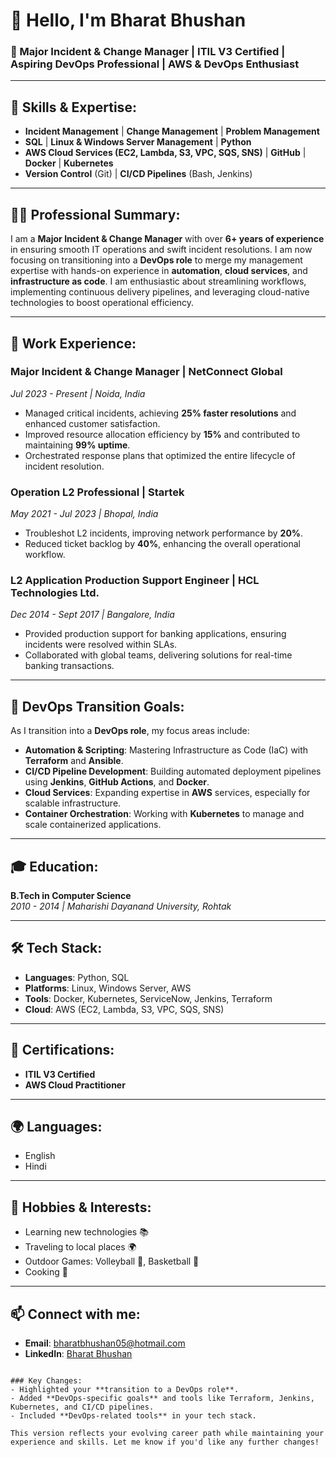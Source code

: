 # 👋 Hello, I'm Bharat Bhushan

### 🚀 Major Incident & Change Manager | ITIL V3 Certified | Aspiring DevOps Professional | AWS & DevOps Enthusiast

---

## 🔧 **Skills & Expertise**:
- **Incident Management** | **Change Management** | **Problem Management**
- **SQL** | **Linux & Windows Server Management** | **Python**
- **AWS Cloud Services (EC2, Lambda, S3, VPC, SQS, SNS)** | **GitHub** | **Docker** | **Kubernetes**
- **Version Control** (Git) | **CI/CD Pipelines** (Bash, Jenkins)

---

## 👨‍💻 **Professional Summary**:
I am a **Major Incident & Change Manager** with over **6+ years of experience** in ensuring smooth IT operations and swift incident resolutions. I am now focusing on transitioning into a **DevOps role** to merge my management expertise with hands-on experience in **automation**, **cloud services**, and **infrastructure as code**. I am enthusiastic about streamlining workflows, implementing continuous delivery pipelines, and leveraging cloud-native technologies to boost operational efficiency.

---

## 💼 **Work Experience**:

### **Major Incident & Change Manager | NetConnect Global**  
*Jul 2023 - Present | Noida, India*  
- Managed critical incidents, achieving **25% faster resolutions** and enhanced customer satisfaction.
- Improved resource allocation efficiency by **15%** and contributed to maintaining **99% uptime**.
- Orchestrated response plans that optimized the entire lifecycle of incident resolution.

### **Operation L2 Professional | Startek**  
*May 2021 - Jul 2023 | Bhopal, India*  
- Troubleshot L2 incidents, improving network performance by **20%**.
- Reduced ticket backlog by **40%**, enhancing the overall operational workflow.

### **L2 Application Production Support Engineer | HCL Technologies Ltd.**  
*Dec 2014 - Sept 2017 | Bangalore, India*  
- Provided production support for banking applications, ensuring incidents were resolved within SLAs.
- Collaborated with global teams, delivering solutions for real-time banking transactions.

---

## 🎯 **DevOps Transition Goals**:
As I transition into a **DevOps role**, my focus areas include:
- **Automation & Scripting**: Mastering Infrastructure as Code (IaC) with **Terraform** and **Ansible**.
- **CI/CD Pipeline Development**: Building automated deployment pipelines using **Jenkins**, **GitHub Actions**, and **Docker**.
- **Cloud Services**: Expanding expertise in **AWS** services, especially for scalable infrastructure.
- **Container Orchestration**: Working with **Kubernetes** to manage and scale containerized applications.
  
---

## 🎓 **Education**:
**B.Tech in Computer Science**  
*2010 - 2014 | Maharishi Dayanand University, Rohtak*

---

## 🛠 **Tech Stack**:
- **Languages**: Python, SQL
- **Platforms**: Linux, Windows Server, AWS
- **Tools**: Docker, Kubernetes, ServiceNow, Jenkins, Terraform
- **Cloud**: AWS (EC2, Lambda, S3, VPC, SQS, SNS)

---

## 📜 **Certifications**:
- **ITIL V3 Certified**
- **AWS Cloud Practitioner**

---

## 🌍 **Languages**:
- English
- Hindi

---

## 🎯 **Hobbies & Interests**:
- Learning new technologies 📚
- Traveling to local places 🌍
- Outdoor Games: Volleyball 🏐, Basketball 🏀
- Cooking 🍳

---

## 📫 **Connect with me**:
- **Email**: bharatbhushan05@hotmail.com
- **LinkedIn**: [Bharat Bhushan](https://www.linkedin.com/in/bharatbhushan)  
```

### Key Changes:
- Highlighted your **transition to a DevOps role**.
- Added **DevOps-specific goals** and tools like Terraform, Jenkins, Kubernetes, and CI/CD pipelines.
- Included **DevOps-related tools** in your tech stack.

This version reflects your evolving career path while maintaining your experience and skills. Let me know if you'd like any further changes!
